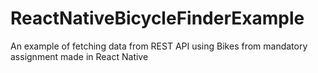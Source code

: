 # ReactNativeBicycleFinderExample

An example of fetching data from REST API using Bikes from mandatory assignment made in React Native
